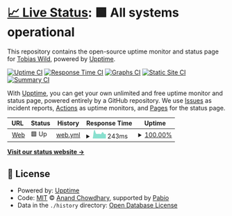 # [📈 Live Status](https://tobiaswild.github.io/fictional-robot): <!--live status--> **🟩 All systems operational**

This repository contains the open-source uptime monitor and status page for [Tobias Wild](https://tobiaswild.de), powered by [Upptime](https://github.com/upptime/upptime).

[![Uptime CI](https://github.com/tobiaswild/fictional-robot/workflows/Uptime%20CI/badge.svg)](https://github.com/tobiaswild/fictional-robot/actions?query=workflow%3A%22Uptime+CI%22)
[![Response Time CI](https://github.com/tobiaswild/fictional-robot/workflows/Response%20Time%20CI/badge.svg)](https://github.com/tobiaswild/fictional-robot/actions?query=workflow%3A%22Response+Time+CI%22)
[![Graphs CI](https://github.com/tobiaswild/fictional-robot/workflows/Graphs%20CI/badge.svg)](https://github.com/tobiaswild/fictional-robot/actions?query=workflow%3A%22Graphs+CI%22)
[![Static Site CI](https://github.com/tobiaswild/fictional-robot/workflows/Static%20Site%20CI/badge.svg)](https://github.com/tobiaswild/fictional-robot/actions?query=workflow%3A%22Static+Site+CI%22)
[![Summary CI](https://github.com/tobiaswild/fictional-robot/workflows/Summary%20CI/badge.svg)](https://github.com/tobiaswild/fictional-robot/actions?query=workflow%3A%22Summary+CI%22)

With [Upptime](https://upptime.js.org), you can get your own unlimited and free uptime monitor and status page, powered entirely by a GitHub repository. We use [Issues](https://github.com/tobiaswild/fictional-robot/issues) as incident reports, [Actions](https://github.com/tobiaswild/fictional-robot/actions) as uptime monitors, and [Pages](https://tobiaswild.github.io/fictional-robot) for the status page.

<!--start: status pages-->
<!-- This summary is generated by Upptime (https://github.com/upptime/upptime) -->
<!-- Do not edit this manually, your changes will be overwritten -->
<!-- prettier-ignore -->
| URL | Status | History | Response Time | Uptime |
| --- | ------ | ------- | ------------- | ------ |
| <img alt="" src="https://icons.duckduckgo.com/ip3/tobiaswild.de.ico" height="13"> [Web](https://tobiaswild.de) | 🟩 Up | [web.yml](https://github.com/tobiaswild/fictional-robot/commits/HEAD/history/web.yml) | <details><summary><img alt="Response time graph" src="./graphs/web/response-time-week.png" height="20"> 243ms</summary><br><a href="https://tobiaswild.github.io/fictional-robot/history/web"><img alt="Response time 532" src="https://img.shields.io/endpoint?url=https%3A%2F%2Fraw.githubusercontent.com%2Ftobiaswild%2Ffictional-robot%2FHEAD%2Fapi%2Fweb%2Fresponse-time.json"></a><br><a href="https://tobiaswild.github.io/fictional-robot/history/web"><img alt="24-hour response time 222" src="https://img.shields.io/endpoint?url=https%3A%2F%2Fraw.githubusercontent.com%2Ftobiaswild%2Ffictional-robot%2FHEAD%2Fapi%2Fweb%2Fresponse-time-day.json"></a><br><a href="https://tobiaswild.github.io/fictional-robot/history/web"><img alt="7-day response time 243" src="https://img.shields.io/endpoint?url=https%3A%2F%2Fraw.githubusercontent.com%2Ftobiaswild%2Ffictional-robot%2FHEAD%2Fapi%2Fweb%2Fresponse-time-week.json"></a><br><a href="https://tobiaswild.github.io/fictional-robot/history/web"><img alt="30-day response time 520" src="https://img.shields.io/endpoint?url=https%3A%2F%2Fraw.githubusercontent.com%2Ftobiaswild%2Ffictional-robot%2FHEAD%2Fapi%2Fweb%2Fresponse-time-month.json"></a><br><a href="https://tobiaswild.github.io/fictional-robot/history/web"><img alt="1-year response time 532" src="https://img.shields.io/endpoint?url=https%3A%2F%2Fraw.githubusercontent.com%2Ftobiaswild%2Ffictional-robot%2FHEAD%2Fapi%2Fweb%2Fresponse-time-year.json"></a></details> | <details><summary><a href="https://tobiaswild.github.io/fictional-robot/history/web">100.00%</a></summary><a href="https://tobiaswild.github.io/fictional-robot/history/web"><img alt="All-time uptime 88.20%" src="https://img.shields.io/endpoint?url=https%3A%2F%2Fraw.githubusercontent.com%2Ftobiaswild%2Ffictional-robot%2FHEAD%2Fapi%2Fweb%2Fuptime.json"></a><br><a href="https://tobiaswild.github.io/fictional-robot/history/web"><img alt="24-hour uptime 100.00%" src="https://img.shields.io/endpoint?url=https%3A%2F%2Fraw.githubusercontent.com%2Ftobiaswild%2Ffictional-robot%2FHEAD%2Fapi%2Fweb%2Fuptime-day.json"></a><br><a href="https://tobiaswild.github.io/fictional-robot/history/web"><img alt="7-day uptime 100.00%" src="https://img.shields.io/endpoint?url=https%3A%2F%2Fraw.githubusercontent.com%2Ftobiaswild%2Ffictional-robot%2FHEAD%2Fapi%2Fweb%2Fuptime-week.json"></a><br><a href="https://tobiaswild.github.io/fictional-robot/history/web"><img alt="30-day uptime 85.71%" src="https://img.shields.io/endpoint?url=https%3A%2F%2Fraw.githubusercontent.com%2Ftobiaswild%2Ffictional-robot%2FHEAD%2Fapi%2Fweb%2Fuptime-month.json"></a><br><a href="https://tobiaswild.github.io/fictional-robot/history/web"><img alt="1-year uptime 88.20%" src="https://img.shields.io/endpoint?url=https%3A%2F%2Fraw.githubusercontent.com%2Ftobiaswild%2Ffictional-robot%2FHEAD%2Fapi%2Fweb%2Fuptime-year.json"></a></details>

<!--end: status pages-->

[**Visit our status website →**](https://tobiaswild.github.io/fictional-robot)

## 📄 License

- Powered by: [Upptime](https://github.com/upptime/upptime)
- Code: [MIT](./LICENSE) © [Anand Chowdhary](https://anandchowdhary.com), supported by [Pabio](https://pabio.com)
- Data in the `./history` directory: [Open Database License](https://opendatacommons.org/licenses/odbl/1-0/)
